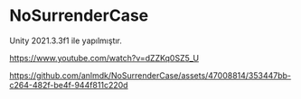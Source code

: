 # NoSurrenderCase

Unity 2021.3.3f1 ile yapılmıştır.
 
https://www.youtube.com/watch?v=dZZKq0SZ5_U



https://github.com/anlmdk/NoSurrenderCase/assets/47008814/353447bb-c264-482f-be4f-944f811c220d

